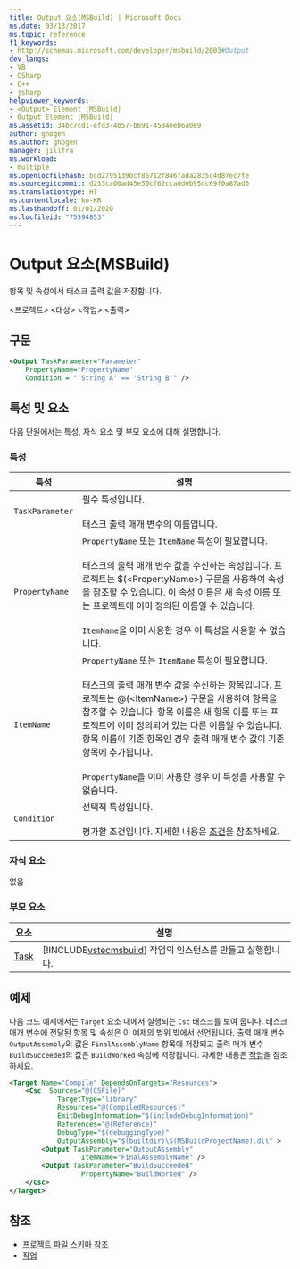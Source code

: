 ```yaml
---
title: Output 요소(MSBuild) | Microsoft Docs
ms.date: 03/13/2017
ms.topic: reference
f1_keywords:
- http://schemas.microsoft.com/developer/msbuild/2003#Output
dev_langs:
- VB
- CSharp
- C++
- jsharp
helpviewer_keywords:
- <Output> Element [MSBuild]
- Output Element [MSBuild]
ms.assetid: 34bc7cd1-efd3-4b57-b691-4584eeb6a0e9
author: ghogen
ms.author: ghogen
manager: jillfra
ms.workload:
- multiple
ms.openlocfilehash: bcd27951390cf86712f846fada2835c4d87ec7fe
ms.sourcegitcommit: d233ca00ad45e50cf62cca0d0b95dc69f0a87ad6
ms.translationtype: HT
ms.contentlocale: ko-KR
ms.lasthandoff: 01/01/2020
ms.locfileid: "75594853"
---
```

# <a name="output-element-msbuild"></a>Output 요소(MSBuild)
항목 및 속성에서 태스크 출력 값을 저장합니다.

 \<프로젝트> \<대상> \<작업> \<출력>

## <a name="syntax"></a>구문

```xml
<Output TaskParameter="Parameter"
    PropertyName="PropertyName"
    Condition = "'String A' == 'String B'" />
```

## <a name="attributes-and-elements"></a>특성 및 요소
 다음 단원에서는 특성, 자식 요소 및 부모 요소에 대해 설명합니다.

### <a name="attributes"></a>특성

|특성|설명|
|---------------|-----------------|
|`TaskParameter`|필수 특성입니다.<br /><br /> 태스크 출력 매개 변수의 이름입니다.|
|`PropertyName`|`PropertyName` 또는 `ItemName` 특성이 필요합니다.<br /><br /> 태스크의 출력 매개 변수 값을 수신하는 속성입니다. 프로젝트는 $(\<PropertyName>) 구문을 사용하여 속성을 참조할 수 있습니다. 이 속성 이름은 새 속성 이름 또는 프로젝트에 이미 정의된 이름일 수 있습니다.<br /><br /> `ItemName`을 이미 사용한 경우 이 특성을 사용할 수 없습니다.|
|`ItemName`|`PropertyName` 또는 `ItemName` 특성이 필요합니다.<br /><br /> 태스크의 출력 매개 변수 값을 수신하는 항목입니다. 프로젝트는 @(\<ItemName>) 구문을 사용하여 항목을 참조할 수 있습니다. 항목 이름은 새 항목 이름 또는 프로젝트에 이미 정의되어 있는 다른 이름일 수 있습니다. 항목 이름이 기존 항목인 경우 출력 매개 변수 값이 기존 항목에 추가됩니다. <br /><br /> `PropertyName`을 이미 사용한 경우 이 특성을 사용할 수 없습니다.|
|`Condition`|선택적 특성입니다.<br /><br /> 평가할 조건입니다. 자세한 내용은 [조건](../msbuild/msbuild-conditions.md)을 참조하세요.|

### <a name="child-elements"></a>자식 요소
 없음

### <a name="parent-elements"></a>부모 요소

| 요소 | 설명 |
| - | - |
| [Task](../msbuild/task-element-msbuild.md) | [!INCLUDE[vstecmsbuild](../extensibility/internals/includes/vstecmsbuild_md.md)] 작업의 인스턴스를 만들고 실행합니다. |

## <a name="example"></a>예제
 다음 코드 예제에서는 `Target` 요소 내에서 실행되는 `Csc` 태스크를 보여 줍니다. 태스크 매개 변수에 전달된 항목 및 속성은 이 예제의 범위 밖에서 선언됩니다. 출력 매개 변수 `OutputAssembly`의 값은 `FinalAssemblyName` 항목에 저장되고 출력 매개 변수 `BuildSucceeded`의 값은 `BuildWorked` 속성에 저장됩니다. 자세한 내용은 [작업](../msbuild/msbuild-tasks.md)을 참조하세요.

```xml
<Target Name="Compile" DependsOnTargets="Resources">
    <Csc  Sources="@(CSFile)"
            TargetType="library"
            Resources="@(CompiledResources)"
            EmitDebugInformation="$(includeDebugInformation)"
            References="@(Reference)"
            DebugType="$(debuggingType)"
            OutputAssembly="$(builtdir)\$(MSBuildProjectName).dll" >
        <Output TaskParameter="OutputAssembly"
                  ItemName="FinalAssemblyName" />
        <Output TaskParameter="BuildSucceeded"
                  PropertyName="BuildWorked" />
    </Csc>
</Target>
```

## <a name="see-also"></a>참조
- [프로젝트 파일 스키마 참조](../msbuild/msbuild-project-file-schema-reference.md)
- [작업](../msbuild/msbuild-tasks.md)

